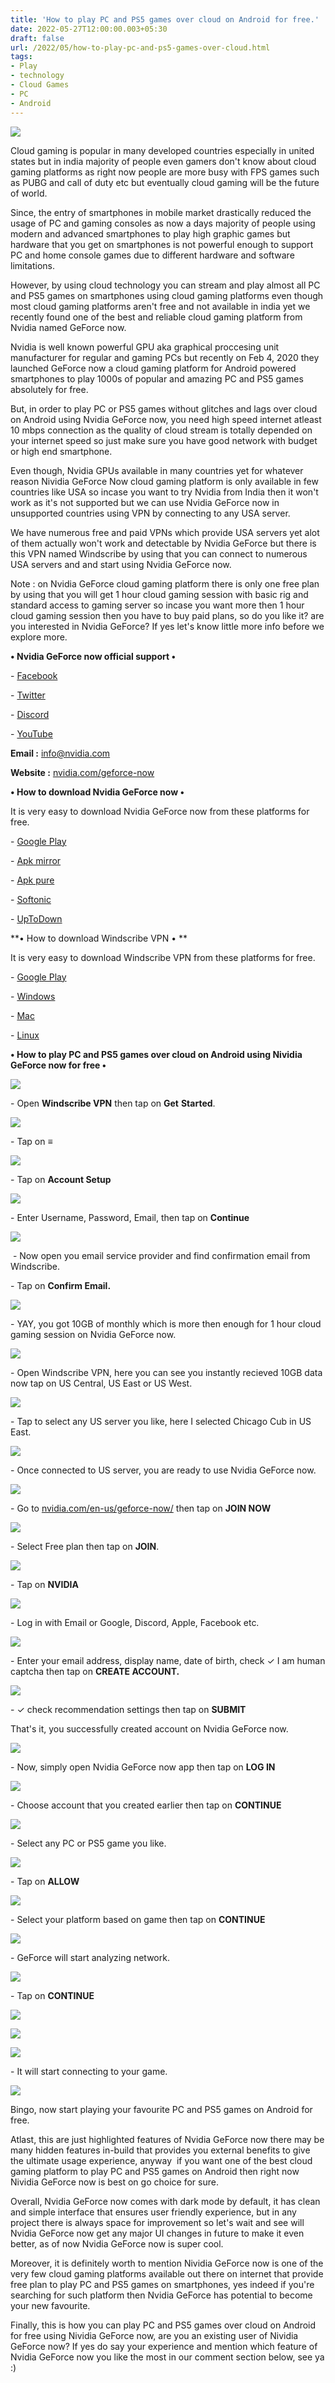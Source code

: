 ```yaml
---
title: 'How to play PC and PS5 games over cloud on Android for free.'
date: 2022-05-27T12:00:00.003+05:30
draft: false
url: /2022/05/how-to-play-pc-and-ps5-games-over-cloud.html
tags: 
- Play
- technology
- Cloud Games
- PC
- Android
---
```


 [![](https://lh3.googleusercontent.com/-Wl1EFyi_G3k/YpGBkMr-_PI/AAAAAAAALVw/UXu6VUaB7Uki4Lshm35WX0kIWiuQbYxQwCNcBGAsYHQ/s1600/1653703045498765-0.png)](https://lh3.googleusercontent.com/-Wl1EFyi_G3k/YpGBkMr-_PI/AAAAAAAALVw/UXu6VUaB7Uki4Lshm35WX0kIWiuQbYxQwCNcBGAsYHQ/s1600/1653703045498765-0.png) 

  

Cloud gaming is popular in many developed countries especially in united states but in india majority of people even gamers don't know about cloud gaming platforms as right now people are more busy with FPS games such as PUBG and call of duty etc but eventually cloud gaming will be the future of world.

  

Since, the entry of smartphones in mobile market drastically reduced the usage of PC and gaming consoles as now a days majority of people using modern and advanced smartphones to play high graphic games but hardware that you get on smartphones is not powerful enough to support PC and home console games due to different hardware and software limitations.

  

However, by using cloud technology you can stream and play almost all PC and PS5 games on smartphones using cloud gaming platforms even though most cloud gaming platforms aren't free and not available in india yet we recently found one of the best and reliable cloud gaming platform from Nvidia named GeForce now.

  

Nvidia is well known powerful GPU aka graphical proccesing unit manufacturer for regular and gaming PCs but recently on Feb 4, 2020 they launched GeForce now a cloud gaming platform for Android powered smartphones to play 1000s of popular and amazing PC and PS5 games absolutely for free.

  

But, in order to play PC or PS5 games without glitches and lags over cloud on Android using Nvidia GeForce now, you need high speed internet atleast 10 mbps connection as the quality of cloud stream is totally depended on your internet speed so just make sure you have good network with budget or high end smartphone.  

  

Even though, Nvidia GPUs available in many countries yet for whatever reason Nividia GeForce Now cloud gaming platform is only available in few countries like USA so incase you want to try Nvidia from India then it won't work as it's not supported but we can use Nvidia GeForce now in unsupported countries using VPN by connecting to any USA server.

  

We have numerous free and paid VPNs which provide USA servers yet alot of them actually won't work and detectable by Nvidia GeForce but there is this VPN named Windscribe by using that you can connect to numerous USA servers and and start using Nvidia GeForce now.

  

Note : on Nvidia GeForce cloud gaming platform there is only one free plan by using that you will get 1 hour cloud gaming session with basic rig and standard access to gaming server so incase you want more then 1 hour cloud gaming session then you have to buy paid plans, so do you like it? are you interested in Nvidia GeForce? If yes let's know little more info before we explore more.

  

**• Nvidia GeForce now official support •**

\- [Facebook](https://www.facebook.com/NVIDIAGeforceNow)

\- [Twitter](https://twitter.com/NvidiaGFN)

\- [Discord](https://www.youtube.com/channel/UCL-g3eGJi1omSDSz48AML-g)

\- [YouTube](https://www.youtube.com/user/nvidia)

  

**Email :** [info@nvidia.com](mailto:info@nvidia.com)

**Website :** [nvidia.com/geforce-now](https://www.nvidia.com/en-us/geforce-now/)

**• How to download Nvidia GeForce now •**

It is very easy to download Nvidia GeForce now from these platforms for free.

  

\- [Google Play](https://play.google.com/store/apps/details?id=com.nvidia.geforcenow) 

\- [Apk mirror](https://www.apkmirror.com/apk/nvidia/nvidia-geforce-now/nvidia-geforce-now-5-24-27410936-release/nvidia-geforce-now-5-24-27410936-android-apk-download/)

\- [](https://apkpure.com/nvidia-geforce-now/com.nvidia.geforcenow)[Apk pure](https://apkpure.com/nvidia-geforce-now/com.nvidia.geforcenow)

\- [Softonic](https://geforce-now.en.softonic.com/android/download)

\- [UpToDown](https://nvidia-geforce-now.en.uptodown.com/android)

  

**• How to download Windscribe VPN • **

It is very easy to download Windscribe VPN from these platforms for free.

  

\- [Google Play](https://windscribe.com/install/mobile/android) 

\- [Windows](https://windscribe.com/install/desktop/windows)

\- [Mac](https://windscribe.com/install/desktop/osx)

\- [Linux](https://windscribe.com/guides/linux)

  

**• How to play PC and PS5 games over cloud on Android using Nividia GeForce now for free •**

 **[![](https://lh3.googleusercontent.com/-Vip2DXjUSR4/YpGBhfYk7RI/AAAAAAAALVk/KpgEF2cl_MYHp29XllpdEek2ewvUBpvJQCNcBGAsYHQ/s1600/1653703017439970-1.png)](https://lh3.googleusercontent.com/-Vip2DXjUSR4/YpGBhfYk7RI/AAAAAAAALVk/KpgEF2cl_MYHp29XllpdEek2ewvUBpvJQCNcBGAsYHQ/s1600/1653703017439970-1.png)** 

\- Open **Windscribe VPN** then tap on **Get** **Started**.

  

 [![](https://lh3.googleusercontent.com/-iYFjdS0ewKc/YpGBaY8kzzI/AAAAAAAALVc/iqdbYbrwtmYsU0ocje_aGWfiiMd35npWwCNcBGAsYHQ/s1600/1653702987001811-2.png)](https://lh3.googleusercontent.com/-iYFjdS0ewKc/YpGBaY8kzzI/AAAAAAAALVc/iqdbYbrwtmYsU0ocje_aGWfiiMd35npWwCNcBGAsYHQ/s1600/1653702987001811-2.png) 

  

\- Tap on **≡**

 **[![](https://lh3.googleusercontent.com/-HCgQ70sR-Ng/YpGBSnAWa9I/AAAAAAAALVY/IgxneHhNzWEKN6IZlA1pMY69ZtSoP4bkgCNcBGAsYHQ/s1600/1653702983145661-3.png)](https://lh3.googleusercontent.com/-HCgQ70sR-Ng/YpGBSnAWa9I/AAAAAAAALVY/IgxneHhNzWEKN6IZlA1pMY69ZtSoP4bkgCNcBGAsYHQ/s1600/1653702983145661-3.png)** 

\- Tap on **Account Setup**

 **[![](https://lh3.googleusercontent.com/-4vKoHsbrQWc/YpGBRuUmukI/AAAAAAAALVU/ptgz-W97ymwshv0b_H4qKgRSOdf-t5aoACNcBGAsYHQ/s1600/1653702978979456-4.png)](https://lh3.googleusercontent.com/-4vKoHsbrQWc/YpGBRuUmukI/AAAAAAAALVU/ptgz-W97ymwshv0b_H4qKgRSOdf-t5aoACNcBGAsYHQ/s1600/1653702978979456-4.png)** 

\- Enter Username, Password, Email, then tap on **Continue**

 **[![](https://lh3.googleusercontent.com/-bS6WVAZJnz0/YpGBQv_CNmI/AAAAAAAALVQ/QOBIPIbhSOQ6f_65PTjU2ccwwjjO2__HQCNcBGAsYHQ/s1600/1653702966505175-5.png)](https://lh3.googleusercontent.com/-bS6WVAZJnz0/YpGBQv_CNmI/AAAAAAAALVQ/QOBIPIbhSOQ6f_65PTjU2ccwwjjO2__HQCNcBGAsYHQ/s1600/1653702966505175-5.png)** 

  

 - Now open you email service provider and find confirmation email from Windscribe.

  

\- Tap on **Confirm Email.**

 **[![](https://lh3.googleusercontent.com/-XLkAUluIcWI/YpGBNdoVz7I/AAAAAAAALVM/GrSeVeS43j8miyFJ84UiJFF2bpkZ-ZzewCNcBGAsYHQ/s1600/1653702961962052-6.png)](https://lh3.googleusercontent.com/-XLkAUluIcWI/YpGBNdoVz7I/AAAAAAAALVM/GrSeVeS43j8miyFJ84UiJFF2bpkZ-ZzewCNcBGAsYHQ/s1600/1653702961962052-6.png)** 

\- YAY, you got 10GB of monthly which is more then enough for 1 hour cloud gaming session on Nvidia GeForce now.

  

 [![](https://lh3.googleusercontent.com/-SSwRtbYgQr8/YpGBMSjOINI/AAAAAAAALVI/ncB5U7Lpr60HaN65ulFBsrmut3n6e0dLACNcBGAsYHQ/s1600/1653702957598421-7.png)](https://lh3.googleusercontent.com/-SSwRtbYgQr8/YpGBMSjOINI/AAAAAAAALVI/ncB5U7Lpr60HaN65ulFBsrmut3n6e0dLACNcBGAsYHQ/s1600/1653702957598421-7.png) 

  

\- Open Windscribe VPN, here you can see you instantly recieved 10GB data now tap on US Central, US East or US West.

  

 [![](https://lh3.googleusercontent.com/-5mjN53Uy0XI/YpGBLfBqewI/AAAAAAAALVE/VRGZHZCf2TEgk1r99SQe4ULuTTYVcrA4wCNcBGAsYHQ/s1600/1653702952109813-8.png)](https://lh3.googleusercontent.com/-5mjN53Uy0XI/YpGBLfBqewI/AAAAAAAALVE/VRGZHZCf2TEgk1r99SQe4ULuTTYVcrA4wCNcBGAsYHQ/s1600/1653702952109813-8.png) 

  

\- Tap to select any US server you like, here I selected Chicago Cub in US East.

  

 [![](https://lh3.googleusercontent.com/-9inzNdY05SM/YpGBJ5Eq5WI/AAAAAAAALVA/HrzpOmhFPhIH64Kb4goP8lyN7FI0fvBvgCNcBGAsYHQ/s1600/1653702946288453-9.png)](https://lh3.googleusercontent.com/-9inzNdY05SM/YpGBJ5Eq5WI/AAAAAAAALVA/HrzpOmhFPhIH64Kb4goP8lyN7FI0fvBvgCNcBGAsYHQ/s1600/1653702946288453-9.png) 

  

\- Once connected to US server, you are ready to use Nvidia GeForce now.

  

 [![](https://lh3.googleusercontent.com/-lC-zTdsh6oM/YpGkfj-jpsI/AAAAAAAALXM/cdPfNQsDbl8VfU0ODF4Dv4Lqg0Tir-B7QCNcBGAsYHQ/s1600/1653711992915053-0.png)](https://lh3.googleusercontent.com/-lC-zTdsh6oM/YpGkfj-jpsI/AAAAAAAALXM/cdPfNQsDbl8VfU0ODF4Dv4Lqg0Tir-B7QCNcBGAsYHQ/s1600/1653711992915053-0.png) 

  

\- Go to [nvidia.com/en-us/geforce-now/](http://nvidia.com/en-us/geforce-now/) then tap on **JOIN NOW**  

 **[![](https://lh3.googleusercontent.com/-ljtlfRdJKWg/YpGkeK1wYyI/AAAAAAAALXI/nCkDAfFSuM84Y_oduGWgTLUYKeAW5tMBACNcBGAsYHQ/s1600/1653711989053744-1.png)](https://lh3.googleusercontent.com/-ljtlfRdJKWg/YpGkeK1wYyI/AAAAAAAALXI/nCkDAfFSuM84Y_oduGWgTLUYKeAW5tMBACNcBGAsYHQ/s1600/1653711989053744-1.png)** 

\- Select Free plan then tap on **JOIN**.

  

 [![](https://lh3.googleusercontent.com/-iy66Jtt81_Q/YpGkdKp5CtI/AAAAAAAALXE/0N8AuYTXpf08xAQaQHhRymYlMdlR2o3jACNcBGAsYHQ/s1600/1653711984550922-2.png)](https://lh3.googleusercontent.com/-iy66Jtt81_Q/YpGkdKp5CtI/AAAAAAAALXE/0N8AuYTXpf08xAQaQHhRymYlMdlR2o3jACNcBGAsYHQ/s1600/1653711984550922-2.png) 

  

\- Tap on **NVIDIA**

 **[![](https://lh3.googleusercontent.com/-9TZKf00-x6o/YpGkcOcyFoI/AAAAAAAALXA/b3woWIn-3lEKUrj6AJGFp7gXnDmun_fNgCNcBGAsYHQ/s1600/1653711980484271-3.png)](https://lh3.googleusercontent.com/-9TZKf00-x6o/YpGkcOcyFoI/AAAAAAAALXA/b3woWIn-3lEKUrj6AJGFp7gXnDmun_fNgCNcBGAsYHQ/s1600/1653711980484271-3.png)** 

\- Log in with Email or Google, Discord, Apple, Facebook etc.

  

 [![](https://lh3.googleusercontent.com/-5ogao7yF7OM/YpGkbCThRhI/AAAAAAAALW8/I9gAtBwnrvYAaLWRFVDyq3I1j6cdgCYGACNcBGAsYHQ/s1600/1653711976003788-4.png)](https://lh3.googleusercontent.com/-5ogao7yF7OM/YpGkbCThRhI/AAAAAAAALW8/I9gAtBwnrvYAaLWRFVDyq3I1j6cdgCYGACNcBGAsYHQ/s1600/1653711976003788-4.png) 

  

\- Enter your email address, display name, date of birth, check ✓ I am human captcha then tap on **CREATE ACCOUNT.**

 **[![](https://lh3.googleusercontent.com/-FEmWOJq92Wo/YpGkZ5BvRMI/AAAAAAAALW4/6hkI3BGHMu0jjKrrSWkVIJbfUkE1vPo6gCNcBGAsYHQ/s1600/1653711971159883-5.png)](https://lh3.googleusercontent.com/-FEmWOJq92Wo/YpGkZ5BvRMI/AAAAAAAALW4/6hkI3BGHMu0jjKrrSWkVIJbfUkE1vPo6gCNcBGAsYHQ/s1600/1653711971159883-5.png)** 

\- ✓ check recommendation settings then tap on **SUBMIT**

That's it, you successfully created account on Nvidia GeForce now.

  

 **[![](https://lh3.googleusercontent.com/-ZZiKBx2hwpc/YpGkYvdVJGI/AAAAAAAALW0/8Z0ekfgGsdAYwSc6Bgz5Ty8uo52nGk00wCNcBGAsYHQ/s1600/1653711966040976-6.png)](https://lh3.googleusercontent.com/-ZZiKBx2hwpc/YpGkYvdVJGI/AAAAAAAALW0/8Z0ekfgGsdAYwSc6Bgz5Ty8uo52nGk00wCNcBGAsYHQ/s1600/1653711966040976-6.png)** 

\- Now, simply open Nvidia GeForce now app then tap on **LOG IN**

 **[![](https://lh3.googleusercontent.com/-hPsl0hIjoJI/YpGkXV-PGsI/AAAAAAAALWw/4b1gowL_mWAong3bxflC9xVnGnOczLZTwCNcBGAsYHQ/s1600/1653711961721702-7.png)](https://lh3.googleusercontent.com/-hPsl0hIjoJI/YpGkXV-PGsI/AAAAAAAALWw/4b1gowL_mWAong3bxflC9xVnGnOczLZTwCNcBGAsYHQ/s1600/1653711961721702-7.png)** 

\- Choose account that you created earlier then tap on **CONTINUE**

 **[![](https://lh3.googleusercontent.com/-Te_qjY-zkco/YpGkWYvRTTI/AAAAAAAALWs/2nAu0L61zd89XaFAo3fGpPGbayaMMzxNACNcBGAsYHQ/s1600/1653711954708114-8.png)](https://lh3.googleusercontent.com/-Te_qjY-zkco/YpGkWYvRTTI/AAAAAAAALWs/2nAu0L61zd89XaFAo3fGpPGbayaMMzxNACNcBGAsYHQ/s1600/1653711954708114-8.png)** 

\- Select any PC or PS5 game you like.

  

 [![](https://lh3.googleusercontent.com/-9gsNd5eAZCk/YpGkUWhGUcI/AAAAAAAALWo/kZ07KhzR2RQ7uxaogXKtoszWUec1t7g2QCNcBGAsYHQ/s1600/1653711944339928-9.png)](https://lh3.googleusercontent.com/-9gsNd5eAZCk/YpGkUWhGUcI/AAAAAAAALWo/kZ07KhzR2RQ7uxaogXKtoszWUec1t7g2QCNcBGAsYHQ/s1600/1653711944339928-9.png) 

  

\- Tap on **ALLOW**

 **[![](https://lh3.googleusercontent.com/-L1S21TWa0X4/YpGkSP8AZgI/AAAAAAAALWk/hEzMB-oYo-AohoeyVAApyFCe9iUXnql0QCNcBGAsYHQ/s1600/1653711936674820-10.png)](https://lh3.googleusercontent.com/-L1S21TWa0X4/YpGkSP8AZgI/AAAAAAAALWk/hEzMB-oYo-AohoeyVAApyFCe9iUXnql0QCNcBGAsYHQ/s1600/1653711936674820-10.png)** 

\- Select your platform based on game then tap on **CONTINUE**

 **[![](https://lh3.googleusercontent.com/-dRhSJxNGUwY/YpGkQKE75QI/AAAAAAAALWc/lYFDdRRTzy4_0UhIMIGxxsiXSaJKltEWgCNcBGAsYHQ/s1600/1653711930943777-11.png)](https://lh3.googleusercontent.com/-dRhSJxNGUwY/YpGkQKE75QI/AAAAAAAALWc/lYFDdRRTzy4_0UhIMIGxxsiXSaJKltEWgCNcBGAsYHQ/s1600/1653711930943777-11.png)** 

\- GeForce will start analyzing network.

  

 [![](https://lh3.googleusercontent.com/-OxsSLkOArzg/YpGkOsV-A8I/AAAAAAAALWY/gFvDWG5W_uA9mUUIV8yvOBOT0zISZekRgCNcBGAsYHQ/s1600/1653711926041222-12.png)](https://lh3.googleusercontent.com/-OxsSLkOArzg/YpGkOsV-A8I/AAAAAAAALWY/gFvDWG5W_uA9mUUIV8yvOBOT0zISZekRgCNcBGAsYHQ/s1600/1653711926041222-12.png) 

  

\- Tap on **CONTINUE**

 **[![](https://lh3.googleusercontent.com/-QoKXWsoyS80/YpGkNfH1oSI/AAAAAAAALWU/y51yiR2Xm6YdTGFl-kEMQQ0lvf1PCVhwACNcBGAsYHQ/s1600/1653711913784369-13.png)](https://lh3.googleusercontent.com/-QoKXWsoyS80/YpGkNfH1oSI/AAAAAAAALWU/y51yiR2Xm6YdTGFl-kEMQQ0lvf1PCVhwACNcBGAsYHQ/s1600/1653711913784369-13.png)** 

 [![](https://lh3.googleusercontent.com/-criO3UFCoDM/YpGkKMxujnI/AAAAAAAALWQ/t7ON_tGOzoIP2XUdThGVL1MdBJB4VkLBwCNcBGAsYHQ/s1600/1653711879272450-14.png)](https://lh3.googleusercontent.com/-criO3UFCoDM/YpGkKMxujnI/AAAAAAAALWQ/t7ON_tGOzoIP2XUdThGVL1MdBJB4VkLBwCNcBGAsYHQ/s1600/1653711879272450-14.png) 

  

 [![](https://lh3.googleusercontent.com/-Gf3EDTuyHDY/YpGkBhDbBrI/AAAAAAAALWM/VTJnPwh_ERgv-zd2YSaTogHhsdtlqTY4gCNcBGAsYHQ/s1600/1653711874424421-15.png)](https://lh3.googleusercontent.com/-Gf3EDTuyHDY/YpGkBhDbBrI/AAAAAAAALWM/VTJnPwh_ERgv-zd2YSaTogHhsdtlqTY4gCNcBGAsYHQ/s1600/1653711874424421-15.png) 

  

\- It will start connecting to your game.

  

 [![](https://lh3.googleusercontent.com/-7H7zZhGnbs8/YpGkAVIaUII/AAAAAAAALWI/jcBYuGzCYGcnM9T7hajnZlHxrniQ7SvkACNcBGAsYHQ/s1600/1653711869087226-16.png)](https://lh3.googleusercontent.com/-7H7zZhGnbs8/YpGkAVIaUII/AAAAAAAALWI/jcBYuGzCYGcnM9T7hajnZlHxrniQ7SvkACNcBGAsYHQ/s1600/1653711869087226-16.png) 

  

Bingo, now start playing your favourite PC and PS5 games on Android for free.

  

Atlast, this are just highlighted features of Nvidia GeForce now there may be many hidden features in-build that provides you external benefits to give the ultimate usage experience, anyway  if you want one of the best cloud gaming platform to play PC and PS5 games on Android then right now Nividia GeForce now is best on go choice for sure.

  

Overall, Nvidia GeForce now comes with dark mode by default, it has clean and simple interface that ensures user friendly experience, but in any project there is always space for improvement so let's wait and see will Nvidia GeForce now get any major UI changes in future to make it even better, as of now Nvidia GeForce now is super cool.

  

Moreover, it is definitely worth to mention Nividia GeForce now is one of the very few cloud gaming platforms available out there on internet that provide free plan to play PC and PS5 games on smartphones, yes indeed if you're searching for such platform then Nvidia GeForce has potential to become your new favourite.

  

Finally, this is how you can play PC and PS5 games over cloud on Android for free using Nividia GeForce now, are you an existing user of Nividia GeForce now? If yes do say your experience and mention which feature of Nvidia GeForce now you like the most in our comment section below, see ya :)